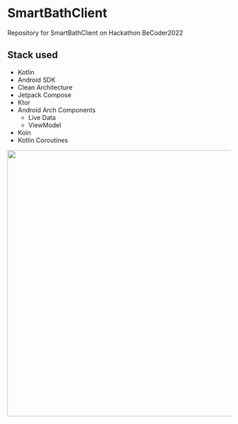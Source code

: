 # SmartBathClient

Repository for SmartBathClient on Hackathon BeCoder2022

## Stack used
* Kotlin
* Android SDK
* Clean Architecture
* Jetpack Compose
* Ktor
* Android Arch Components
  * Live Data
  * ViewModel
* Koin
* Kotlin Coroutines

<img src="https://user-images.githubusercontent.com/87152110/162284678-41245da3-9e4a-46f4-9b81-be9ab4f1ef7d.png" width = 600/>
